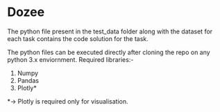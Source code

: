 # Dozee

The python file present in the test_data folder along with the dataset for each task contains the code solution for the task.

The python files can be executed directly after cloning the repo on any python 3.x enviornment.
Required libraries:-
1) Numpy
2) Pandas
3) Plotly*

*-> Plotly is required only for visualisation.
